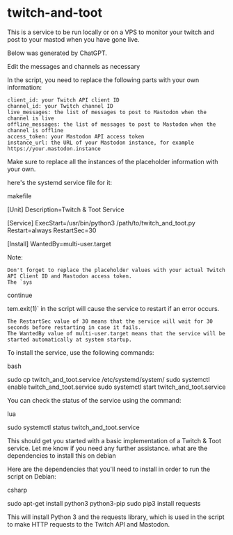 # twitch-and-toot
This is a service to be run locally or on a VPS to monitor your twitch and post to your mastod when you have gone live. 

Below was generated by ChatGPT. 

Edit the messages and channels as necessary

In the script, you need to replace the following parts with your own information:

    client_id: your Twitch API client ID
    channel_id: your Twitch channel ID
    live_messages: the list of messages to post to Mastodon when the channel is live
    offline_messages: the list of messages to post to Mastodon when the channel is offline
    access_token: your Mastodon API access token
    instance_url: the URL of your Mastodon instance, for example https://your.mastodon.instance

Make sure to replace all the instances of the placeholder information with your own.


here's the systemd service file for it:

makefile

[Unit]
Description=Twitch & Toot Service

[Service]
ExecStart=/usr/bin/python3 /path/to/twitch_and_toot.py
Restart=always
RestartSec=30

[Install]
WantedBy=multi-user.target

Note:

    Don't forget to replace the placeholder values with your actual Twitch API Client ID and Mastodon access token.
    The `sys

continue

tem.exit(1)` in the script will cause the service to restart if an error occurs.

    The RestartSec value of 30 means that the service will wait for 30 seconds before restarting in case it fails.
    The WantedBy value of multi-user.target means that the service will be started automatically at system startup.

To install the service, use the following commands:

bash

sudo cp twitch_and_toot.service /etc/systemd/system/
sudo systemctl enable twitch_and_toot.service
sudo systemctl start twitch_and_toot.service

You can check the status of the service using the command:

lua

sudo systemctl status twitch_and_toot.service

This should get you started with a basic implementation of a Twitch & Toot service. Let me know if you need any further assistance.
what are the dependencies to install this on debian

Here are the dependencies that you'll need to install in order to run the script on Debian:

csharp

sudo apt-get install python3 python3-pip
sudo pip3 install requests

This will install Python 3 and the requests library, which is used in the script to make HTTP requests to the Twitch API and Mastodon.
